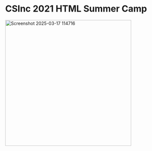 # CSInc 2021 HTML Summer Camp

<img width="400" alt="Screenshot 2025-03-17 114716" src="https://github.com/user-attachments/assets/2574f2e6-3dca-402b-b2f0-d2f6fd5fce9a" />
